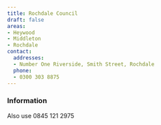 ```yaml
---
title: Rochdale Council
draft: false
areas:
- Heywood
- Middleton
- Rochdale
contact:
  addresses:
  - Number One Riverside, Smith Street, Rochdale
  phone:
  - 0300 303 8875
---
```


### Information
Also use 0845 121 2975

